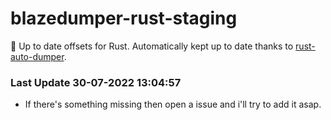 # blazedumper-rust-staging

🚀 Up to date offsets for Rust. Automatically kept up to date thanks to [rust-auto-dumper](https://github.com/Akandesh/rust-auto-dumper).


### Last Update 30-07-2022 13:04:57
- If there's something missing then open a issue and i'll try to add it asap.